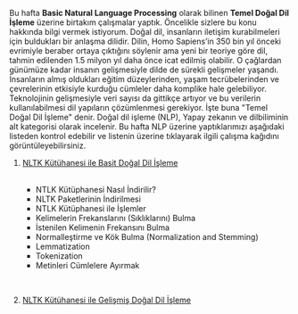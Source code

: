 <p>Bu hafta <b>Basic Natural Language Processing</b> olarak bilinen <b>Temel Doğal Dil İşleme</b> üzerine birtakım çalışmalar yaptık. Öncelikle sizlere bu konu hakkında bilgi vermek istiyorum. Doğal dil, insanların iletişim kurabilmeleri için buldukları bir anlaşma dilidir. Dilin, Homo Sapiens’in 350 bin yıl önceki evrimiyle beraber ortaya çıktığını söylenir ama yeni bir teoriye göre dil, tahmin edilenden 1.5 milyon yıl daha önce icat edilmiş olabilir. O çağlardan günümüze kadar insanın gelişmesiyle dilde de sürekli gelişmeler yaşandı. İnsanların almış oldukları eğitim düzeylerinden, yaşam tecrübelerinden ve çevrelerinin etkisiyle kurduğu cümleler daha komplike hale gelebiliyor. Teknolojinin gelişmesiyle veri sayısı da gittikçe artıyor ve bu verilerin kullanılabilmesi dil yapıların çözümlenmesi gerekiyor. İşte buna "Temel Doğal Dil İşleme" denir. Doğal dil işleme (NLP), Yapay zekanın ve dilbiliminin alt kategorisi olarak incelenir. Bu hafta NLP üzerine yaptıklarımızı aşağıdaki listeden kontrol edebilir ve listenin üzerine tıklayarak ilgili çalışma kağıdını görüntüleyebilirsiniz.</p>



<ol type="1">
<li><a href="https://github.com/melikeoguz/Metin-Madenciligi-Calisma-Kagitlari/blob/master/pages/NLTK%20Kütühanesi%20ile%20Basit%20Doğal%20Dil%20İşleme.ipynb">NLTK Kütühanesi ile Basit Doğal Dil İşleme</a></li> </br>
  <ul type="square">
          <li>NTLK Kütüphanesi Nasıl İndirilir?</li>
          <li>NLTK Paketlerinin İndirilmesi</li>
          <li>NTLK Kütüphanesi ile İşlemler</li>
          <li>Kelimelerin Frekanslarını (Sıklıklarını) Bulma</li>
          <li>İstenilen Kelimenin Frekansını Bulma</li>
          <li>Normalleştirme ve Kök Bulma (Normalization and Stemming)</li>
          <li>Lemmatization</li>
          <li>Tokenization</li>
          <li>Metinleri Cümlelere Ayırmak</li>
  </ul>
  
 </br> <li><a href="">NLTK Kütühanesi ile Gelişmiş Doğal Dil İşleme</a></li> </br>
                  
</ol>
